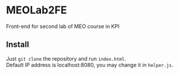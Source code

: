 # MEOLab2FE
Front-end for second lab of MEO course in KPI
## Install
Just ```git clone``` the repository and run ```index.html```.\
Default IP address is localhost:8080, you may change it in ```helper.js```.
